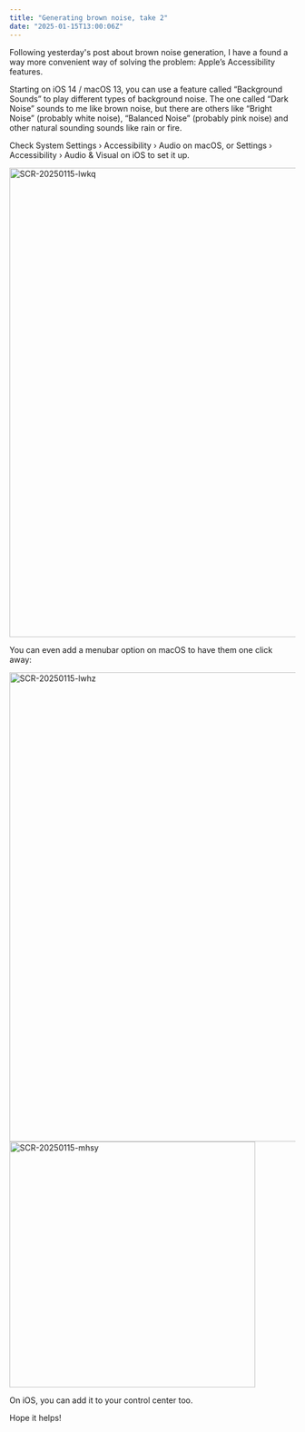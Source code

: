 ```yaml
---
title: "Generating brown noise, take 2"
date: "2025-01-15T13:00:06Z"
---
```

Following yesterday's post about brown noise generation, I have a found a way more convenient way of solving the problem: Apple’s Accessibility features.

Starting on iOS 14 / macOS 13, you can use a feature called “Background Sounds” to play different types of background noise. The one called “Dark Noise” sounds to me like brown noise, but there are others like “Bright Noise” (probably white noise), “Balanced Noise” (probably pink noise) and other natural sounding sounds like rain or fire.

Check System Settings › Accessibility › Audio on macOS, or Settings › Accessibility › Audio & Visual on iOS to set it up.

<img width="827" alt="SCR-20250115-lwkq" src="https://github.com/user-attachments/assets/d0c40d9a-72e1-452c-a15d-32209a83cd79" />

You can even add a menubar option on macOS to have them one click away:

<img width="827" alt="SCR-20250115-lwhz" src="https://github.com/user-attachments/assets/097e746a-535c-4cef-9b8b-fc031b3acf4f" />

<img width="433" alt="SCR-20250115-mhsy" src="https://github.com/user-attachments/assets/955f4ab7-e16e-42ba-8a07-b9fc69a50424" />

On iOS, you can add it to your control center too.

Hope it helps!
